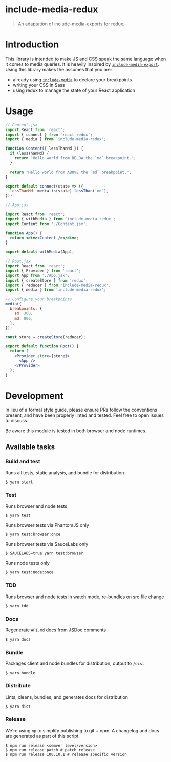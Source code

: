 include-media-redux
====================

>An adaptation of include-media-exports for redux.

# Introduction

This library is intended to make JS and CSS speak the same language when it comes to media queries. It is heavily inspired by [`include-media-export`](https://github.com/eduardoboucas/include-media-export). Using this library makes the assumes that you are:

- already using [`include-media`](https://github.com/eduardoboucas/include-media) to declare your breakpoints
- writing your CSS in Sass
- using redux to manage the state of your React application

# Usage

```jsx
// Content.jsx
import React from 'react';
import { connect } from 'react-redux';
import { media } from 'include-media-redux';

function Content({ lessThanMd }) {
  if (lessThanMd) {
    return 'Hello world from BELOW the `md` breakpoint.';
  }

  return 'Hello world from ABOVE the `md` breakpoint.';
}

export default connect(state => ({
  lessThanMd: media.is(state).lessThan('md'),
}))

// App.jsx

import React from 'react';
import { withMedia } from 'include-media-redux';
import Content from './Content.jsx';

function App() {
  return <div><Content /></div>;
}

export default withMedia(App);

// Root.jsx
import React from 'react';
import { Provider } from 'react';
import App from './App.jsx';
import { createStore } from 'redux';
import { reducer } from 'include-media-redux';
import { media } from 'include-media-redux';

// Configure your breakpoints
media({
  breakpoints: {
    sm: 300,
    md: 800,
  },
});

const store = createStore(reducer);

export default function Root() {
  return (
    <Provider store={store}>
      <App />
    </Provider>
  );
}
```

# Development

In lieu of a formal style guide, please ensure PRs follow the conventions present, and have been properly linted and tested. Feel free to open issues to discuss.

Be aware this module is tested in both browser and node runtimes.

## Available tasks

### Build and test
Runs all tests, static analysis, and bundle for distribution
```shell
$ yarn start
```

### Test
Runs browser and node tests
```shell
$ yarn test
```

Runs browser tests via PhantomJS only
```shell
$ yarn test:browser:once
```

Runs browser tests via SauceLabs only
```shell
$ SAUCELABS=true yarn test:browser
```

Runs node tests only
```shell
$ yarn test:node:once
```

### TDD
Runs browser and node tests in watch mode, re-bundles on src file change
```shell
$ yarn tdd
```

### Docs
Regenerate `API.md` docs from JSDoc comments
```shell
$ yarn docs
```

### Bundle
Packages client and node bundles for distribution, output to `/dist`
```shell
$ yarn bundle
```

### Distribute
Lints, cleans, bundles, and generates docs for distribution
```shell
$ yarn dist
```

### Release
We're using `np` to simplify publishing to git + npm. A changelog and docs are generated as part of this script.

```shell
$ npm run release <semver level/version>
$ npm run release patch # patch release
$ npm run release 100.10.1 # release specific version
```
